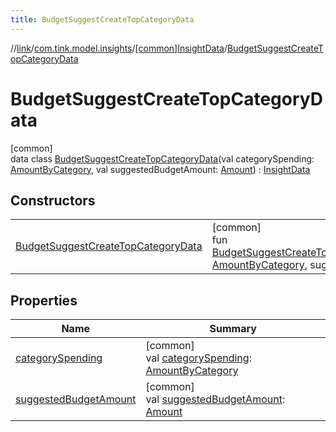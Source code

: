 ```yaml
---
title: BudgetSuggestCreateTopCategoryData
---
```

//[link](../../../../index.html)/[com.tink.model.insights](../../index.html)/[[common]InsightData](../index.html)/[BudgetSuggestCreateTopCategoryData](index.html)



# BudgetSuggestCreateTopCategoryData



[common]\
data class [BudgetSuggestCreateTopCategoryData](index.html)(val categorySpending: [AmountByCategory](../../../com.tink.model.relations/[common]-amount-by-category/index.html), val suggestedBudgetAmount: [Amount](../../../com.tink.model.misc/[common]-amount/index.html)) : [InsightData](../index.html)



## Constructors


| | |
|---|---|
| [BudgetSuggestCreateTopCategoryData](-budget-suggest-create-top-category-data.html) | [common]<br>fun [BudgetSuggestCreateTopCategoryData](-budget-suggest-create-top-category-data.html)(categorySpending: [AmountByCategory](../../../com.tink.model.relations/[common]-amount-by-category/index.html), suggestedBudgetAmount: [Amount](../../../com.tink.model.misc/[common]-amount/index.html)) |


## Properties


| Name | Summary |
|---|---|
| [categorySpending](category-spending.html) | [common]<br>val [categorySpending](category-spending.html): [AmountByCategory](../../../com.tink.model.relations/[common]-amount-by-category/index.html) |
| [suggestedBudgetAmount](suggested-budget-amount.html) | [common]<br>val [suggestedBudgetAmount](suggested-budget-amount.html): [Amount](../../../com.tink.model.misc/[common]-amount/index.html) |

